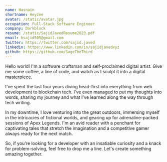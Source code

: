 ```yaml
---
name: Hasnain
shortname: Heyzee
avatar: /static/avatar.jpg
occupation: Full-Stack Software Engineer
company: Darkblock
resume: /static/SajidJavedResume2023.pdf
email: ksajid505@gmail.com
twitter: https://twitter.com/sajid.javed
linkedin: https://www.linkedin.com/in/sajidjavedxyz
github: https://github.com/SageTheThird
---
```


Hello world! I&apos;m a software craftsman and self-proclaimed digital artist. Give me some coffee, a line of code, and watch as I sculpt it into a digital masterpiece.

I&apos;ve spent the last four years diving head-first into everything from web development to blockchain tech. I&apos;ve even managed to put my thoughts into words, sharing my journey and what I&apos;ve learned along the way through tech writing.

In my downtime, I love venturing into the great outdoors, immersing myself in the intricacies of fictional worlds, and gearing up for adrenaline-packed sessions of Apex Legends. I&apos;m an avid reader with a penchant for captivating tales that stretch the imagination and a competitive gamer always ready for the next match.

So, if you&apos;re looking for a developer with an insatiable curiosity and a knack for problem-solving, feel free to drop me a line. Let&apos;s create something amazing together.
